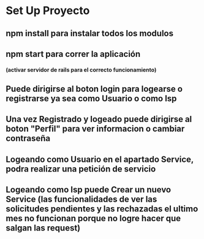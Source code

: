 # Set Up Proyecto

## npm install para instalar todos los modulos

## npm start para correr la aplicación

#### (activar servidor de rails para el correcto funcionamiento)

## Puede dirigirse al boton login para logearse o registrarse ya sea como Usuario o como Isp

## Una vez Registrado y logeado puede dirigirse al boton "Perfil" para ver informacion o cambiar contraseña

## Logeando como Usuario en el apartado Service, podra realizar una petición de servicio

## Logeando como Isp puede Crear un nuevo Service (las funcionalidades de ver las solicitudes pendientes y las rechazadas el ultimo mes no funcionan porque no logre hacer que salgan las request)

